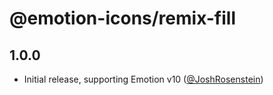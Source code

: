 # @emotion-icons/remix-fill

## 1.0.0

- Initial release, supporting Emotion v10 ([@JoshRosenstein](https://github.com/JoshRosenstein))
